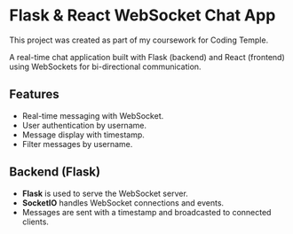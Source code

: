 # Flask & React WebSocket Chat App

This project was created as part of my coursework for Coding Temple.

A real-time chat application built with Flask (backend) and React (frontend) using WebSockets for bi-directional communication.

## Features
- Real-time messaging with WebSocket.
- User authentication by username.
- Message display with timestamp.
- Filter messages by username.

## Backend (Flask)
- **Flask** is used to serve the WebSocket server.
- **SocketIO** handles WebSocket connections and events.
- Messages are sent with a timestamp and broadcasted to connected clients.
